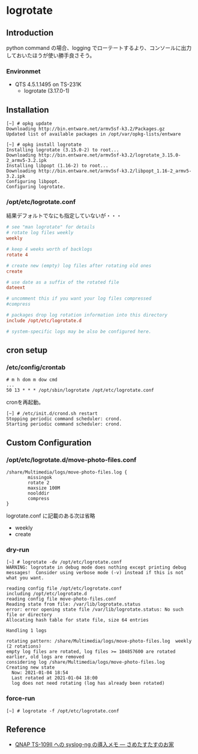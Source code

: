 # logrotate

## Introduction

python command の場合、logging でローテートするより、コンソールに出力しておいたほうが使い勝手良さそう。

### Environmet

- QTS 4.5.1.1495 on TS-231K
  - logrotate (3.17.0-1) 

## Installation

```console
[~] # opkg update
Downloading http://bin.entware.net/armv5sf-k3.2/Packages.gz
Updated list of available packages in /opt/var/opkg-lists/entware

[~] # opkg install logrotate
Installing logrotate (3.15.0-2) to root...
Downloading http://bin.entware.net/armv5sf-k3.2/logrotate_3.15.0-2_armv5-3.2.ipk
Installing libpopt (1.16-2) to root...
Downloading http://bin.entware.net/armv5sf-k3.2/libpopt_1.16-2_armv5-3.2.ipk
Configuring libpopt.
Configuring logrotate.
```

### /opt/etc/logrotate.conf

結果デフォルトでなにも指定していないが・・・

```:/opt/etc/logrotate.conf
# see "man logrotate" for details
# rotate log files weekly
weekly

# keep 4 weeks worth of backlogs
rotate 4

# create new (empty) log files after rotating old ones
create

# use date as a suffix of the rotated file
dateext

# uncomment this if you want your log files compressed
#compress

# packages drop log rotation information into this directory
include /opt/etc/logrotate.d

# system-specific logs may be also be configured here.
```

## cron setup

### /etc/config/crontab

```/etc/config/crontab
# m h dom m dow cmd
...
50 13 * * * /opt/sbin/logrotate /opt/etc/logrotate.conf
```
cronを再起動。

```console
[~] # /etc/init.d/crond.sh restart
Stopping periodic command scheduler: crond.
Starting periodic command scheduler: crond.
```

## Custom Configuration

### /opt/etc/logrotate.d/move-photo-files.conf

```
/share/Multimedia/logs/move-photo-files.log {
        missingok
        rotate 2
        maxsize 100M
        noolddir
        compress
}
```

logrotate.conf に記載のある次は省略
* weekly
* create

### dry-run

```console
[~] # logrotate -dv /opt/etc/logrotate.conf
WARNING: logrotate in debug mode does nothing except printing debug messages!  Consider using verbose mode (-v) instead if this is not what you want.

reading config file /opt/etc/logrotate.conf
including /opt/etc/logrotate.d
reading config file move-photo-files.conf
Reading state from file: /var/lib/logrotate.status
error: error opening state file /var/lib/logrotate.status: No such file or directory
Allocating hash table for state file, size 64 entries

Handling 1 logs

rotating pattern: /share/Multimedia/logs/move-photo-files.log  weekly (2 rotations)
empty log files are rotated, log files >= 104857600 are rotated earlier, old logs are removed
considering log /share/Multimedia/logs/move-photo-files.log
Creating new state
  Now: 2021-01-04 18:54
  Last rotated at 2021-01-04 18:00
  log does not need rotating (log has already been rotated)
```

### force-run

```console
[~] # logrotate -f /opt/etc/logrotate.conf
```

## Reference

* [QNAP TS-109II への syslog-ng の導入メモ — さめたすたすのお家](http://www.sharkpp.net/blog/2013/01/27/install-qnap-ts-109ii-syslog-ng.html)
